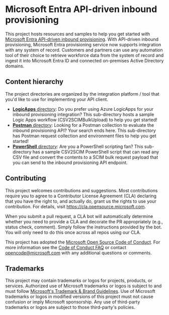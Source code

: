 # Microsoft Entra API-driven inbound provisioning

This project hosts resources and samples to help you get started with [Microsoft Entra API-driven inbound provisioning](https://learn.microsoft.com/azure/active-directory/app-provisioning/inbound-provisioning-api-concepts). With API-driven inbound provisioning, Microsoft Entra provisioning service now supports integration with any system of record. Customers and partners can use any automation tool of their choice to retrieve workforce data from the system of record and ingest it into Microsoft Entra ID and connected on-premises Active Directory domains.

## Content hierarchy

The project directories are organized by the integration platform / tool that you'd like to use for implementing your API client.

* [**LogicApps** directory](./LogicApps): Do you prefer using Azure LogicApps for your inbound provisioning integration? This sub-directory hosts a sample Logic Apps workflow (CSV2SCIMBulkUpload) to help you get started!
* [**Postman** directory](./Postman): Looking for a Postman collection to evaluate the inbound provisioning API? Your search ends here. This sub-directory has Postman request collection and environment files to help you get started!
* [**PowerShell** directory](./PowerShell): Are you a PowerShell scripting fan? This sub-directory has a sample CSV2SCIM PowerShell script that can read any CSV file and convert the contents to a SCIM bulk request payload that you can send to the inbound provisioning API endpoint.

## Contributing

This project welcomes contributions and suggestions.  Most contributions require you to agree to a
Contributor License Agreement (CLA) declaring that you have the right to, and actually do, grant us
the rights to use your contribution. For details, visit https://cla.opensource.microsoft.com.

When you submit a pull request, a CLA bot will automatically determine whether you need to provide
a CLA and decorate the PR appropriately (e.g., status check, comment). Simply follow the instructions
provided by the bot. You will only need to do this once across all repos using our CLA.

This project has adopted the [Microsoft Open Source Code of Conduct](https://opensource.microsoft.com/codeofconduct/).
For more information see the [Code of Conduct FAQ](https://opensource.microsoft.com/codeofconduct/faq/) or
contact [opencode@microsoft.com](mailto:opencode@microsoft.com) with any additional questions or comments.

## Trademarks

This project may contain trademarks or logos for projects, products, or services. Authorized use of Microsoft 
trademarks or logos is subject to and must follow 
[Microsoft's Trademark & Brand Guidelines](https://www.microsoft.com/en-us/legal/intellectualproperty/trademarks/usage/general).
Use of Microsoft trademarks or logos in modified versions of this project must not cause confusion or imply Microsoft sponsorship.
Any use of third-party trademarks or logos are subject to those third-party's policies.
